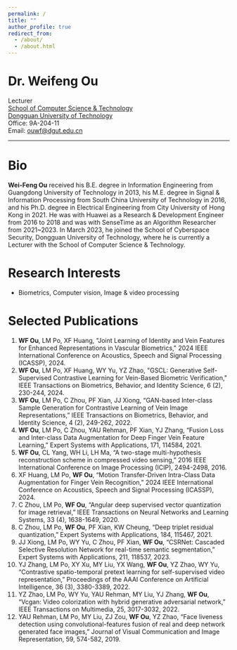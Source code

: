 ```yaml
---
permalink: /
title: ""
author_profile: true
redirect_from: 
  - /about/
  - /about.html
---
```


# Dr. Weifeng Ou
Lecturer  
[School of Computer Science & Technology](https://cs.dgut.edu.cn/index.htm)  
[Dongguan University of Technology](https://www.dgut.edu.cn/)  
Office: 9A-204-11  
Email: ouwf@dgut.edu.cn

---
# Bio
**Wei-Feng Ou** received his B.E. degree in Information Engineering from Guangdong University of Technology in 2013, his M.E. degree in Signal & Information Processing from South China University of Technology in 2016, and his Ph.D. degree in Electrical Engineering from City University of Hong Kong in 2021. He was with Huawei as a Research & Development Engineer from 2016 to 2018 and was with SenseTime as an Algorithm Researcher from 2021~2023. In March 2023, he joined the School of Cyberspace Security, Dongguan University of Technology, where he is currently a Lecturer with the School of Computer Science & Technology.

# Research Interests
* Biometrics, Computer vision, Image & video processing

# Selected Publications
1. **WF Ou**, LM Po, XF Huang, "Joint Learning of Identity and Vein Features for Enhanced Representations in Vascular Biometrics," 2024 IEEE International Conference on Acoustics, Speech and Signal Processing (ICASSP), 2024.
2. **WF Ou**, LM Po, XF Huang, WY Yu, YZ Zhao, "GSCL: Generative Self-Supervised Contrastive Learning for Vein-Based Biometric Verification," IEEE Transactions on Biometrics, Behavior, and Identity Science, 6 (2), 230-244, 2024.
3. **WF Ou**, LM Po, C Zhou, PF Xian, JJ Xiong, “GAN-based Inter-class Sample Generation for Contrastive Learning of Vein Image Representations,” IEEE Transactions on Biometrics, Behavior, and Identity Science, 4 (2), 249-262, 2022.
4. **WF Ou**, LM Po, C Zhou, YAU Rehman, PF Xian, YJ Zhang, “Fusion Loss and Inter-class Data Augmentation for Deep Finger Vein Feature Learning,” Expert Systems with Applications, 171, 114584, 2021.
5. **WF Ou**, CL Yang, WH Li, LH Ma, “A two-stage multi-hypothesis reconstruction scheme in compressed video sensing,” 2016 IEEE International Conference on Image Processing (ICIP), 2494-2498, 2016.
6. XF Huang, LM Po, **WF Ou**, “Motion Transfer-Driven Intra-Class Data Augmentation for Finger Vein Recognition,” 2024 IEEE International Conference on Acoustics, Speech and Signal Processing (ICASSP), 2024.
7. C Zhou, LM Po, **WF Ou**, “Angular deep supervised vector quantization for image retrieval,” IEEE Transactions on Neural Networks and Learning Systems, 33 (4), 1638-1649, 2020.
8. C Zhou, LM Po, **WF Ou**, PF Xian, KW Cheung, “Deep triplet residual quantization,” Expert Systems with Applications, 184, 115467, 2021.
9. JJ Xiong, LM Po, WY Yu, C Zhou, PF Xian, **WF Ou**, “CSRNet: Cascaded Selective Resolution Network for real-time semantic segmentation,” Expert Systems with Applications, 211, 118537, 2023.
10. YJ Zhang, LM Po, XY Xu, MY Liu, YX Wang, **WF Ou**, YZ Zhao, WY Yu, “Contrastive spatio-temporal pretext learning for self-supervised video representation,” Proceedings of the AAAI Conference on Artificial Intelligence, 36 (3), 3380-3389, 2022.
11. YZ Zhao, LM Po, WY Yu, YAU Rehman, MY Liu, YJ Zhang, **WF Ou**, “Vcgan: Video colorization with hybrid generative adversarial network,” IEEE Transactions on Multimedia, 25, 3017-3032, 2022.
12. YAU Rehman, LM Po, MY Liu, ZJ Zou, **WF Ou**, YZ Zhao, “Face liveness detection using convolutional-features fusion of real and deep network generated face images,” Journal of Visual Communication and Image Representation, 59, 574-582, 2019. 